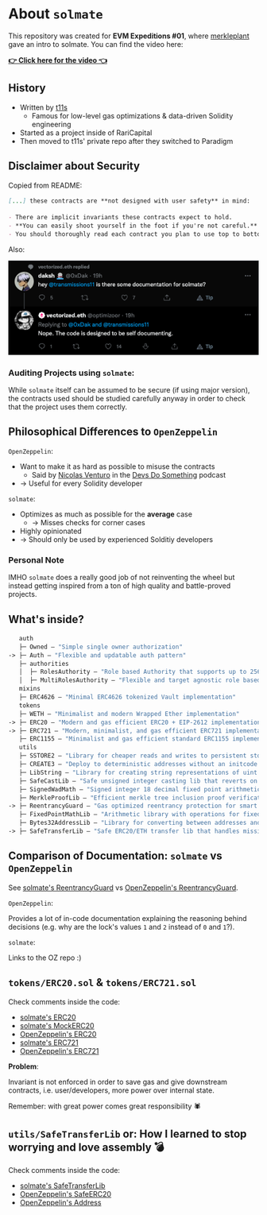 # About `solmate`

This repository was created for **EVM Expeditions #01**, where [merkleplant](https://github.com/pmerkleplant) gave an intro to solmate. You can find the video here:

[**👉 Click here for the video 👈**](https://youtu.be/IXzY6yUo1t4)

## History

- Written by [t11s](https://xn--2-kmb.com/)
    - Famous for low-level gas optimizations & data-driven Solidity engineering
- Started as a project inside of RariCapital
- Then moved to t11s' private repo after they switched to Paradigm


## Disclaimer about Security

Copied from README:
```markdown
[...] these contracts are **not designed with user safety** in mind:

- There are implicit invariants these contracts expect to hold.
- **You can easily shoot yourself in the foot if you're not careful.**
- You should thoroughly read each contract you plan to use top to bottom.
```

Also:

![](./about-docs.png)

### Auditing Projects using `solmate`:

While `solmate` itself can be assumed to be secure (if using major version), the
contracts used should be studied carefully anyway in order to check that the
project uses them correctly.


## Philosophical Differences to `OpenZeppelin`

`OpenZeppelin`:
- Want to make it as hard as possible to misuse the contracts
    - Said by [Nicolas Venturo](https://twitter.com/mrnventuro) in the [Devs Do Something](https://www.devsdosomething.fm/episodes/nicolas-venturo-solidity-engineering-at-balancer-labs-the-dangers-of-gas-golfing) podcast
- -> Useful for every Solidity developer

`solmate`:
- Optimizes as much as possible for the **average** case
    - -> Misses checks for corner cases
- Highly opinionated
- -> Should only be used by experienced Solditiy developers

### Personal Note

IMHO `solmate` does a really good job of not reinventing the wheel but instead
getting inspired from a ton of high quality and battle-proved projects.


## What's inside?

```ml
   auth
   ├─ Owned — "Simple single owner authorization"
-> ├─ Auth — "Flexible and updatable auth pattern"
   ├─ authorities
   │  ├─ RolesAuthority — "Role based Authority that supports up to 256 roles"
   │  ├─ MultiRolesAuthority — "Flexible and target agnostic role based Authority"
   mixins
   ├─ ERC4626 — "Minimal ERC4626 tokenized Vault implementation"
   tokens
   ├─ WETH — "Minimalist and modern Wrapped Ether implementation"
-> ├─ ERC20 — "Modern and gas efficient ERC20 + EIP-2612 implementation"
-> ├─ ERC721 — "Modern, minimalist, and gas efficient ERC721 implementation"
   ├─ ERC1155 — "Minimalist and gas efficient standard ERC1155 implementation"
   utils
   ├─ SSTORE2 — "Library for cheaper reads and writes to persistent storage"
   ├─ CREATE3 — "Deploy to deterministic addresses without an initcode factor"
   ├─ LibString — "Library for creating string representations of uint values"
   ├─ SafeCastLib — "Safe unsigned integer casting lib that reverts on overflow"
   ├─ SignedWadMath — "Signed integer 18 decimal fixed point arithmetic library"
   ├─ MerkleProofLib — "Efficient merkle tree inclusion proof verification library"
-> ├─ ReentrancyGuard — "Gas optimized reentrancy protection for smart contracts"
   ├─ FixedPointMathLib — "Arithmetic library with operations for fixed-point numbers"
   ├─ Bytes32AddressLib — "Library for converting between addresses and bytes32 values"
-> ├─ SafeTransferLib — "Safe ERC20/ETH transfer lib that handles missing return values"
```

## Comparison of Documentation: `solmate` vs `OpenZeppelin`

See [solmate's ReentrancyGuard](./solmate/src/utils/ReentrancyGuard.sol) vs [OpenZeppelin's ReentrancyGuard](./openzeppelin-contracts/contracts/security/ReentrancyGuard.sol).

`OpenZeppelin`:

Provides a lot of in-code documentation explaining the
reasoning behind decisions (e.g. why are the lock's values `1` and `2`
instead of `0` and `1`?).

`solmate`:

Links to the OZ repo :)

## `tokens/ERC20.sol` & `tokens/ERC721.sol`

Check comments inside the code:
- [solmate's ERC20](./solmate/src/tokens/ERC20.sol)
- [solmate's MockERC20](./solmate/src/test/utils/mocks/MockERC20.sol)
- [OpenZeppelin's ERC20](./openzeppelin-contracts/contracts/token/ERC20/ERC20.sol)
- [solmate's ERC721](./solmate/src/tokens/ERC721.sol)
- [OpenZeppelin's ERC721](./openzeppelin-contracts/contracts/token/ERC721/ERC721.sol)

**Problem**:

Invariant is not enforced in order to save gas and give downstream contracts,
i.e. user/developers, more power over internal state.

Remember: with great power comes great responsibility 🕷

## `utils/SafeTransferLib` or: How I learned to stop worrying and love assembly 💣

Check comments inside the code:
- [solmate's SafeTransferLib](./solmate/src/utils/SafeTransferLib.sol)
- [OpenZeppelin's SafeERC20](./openzeppelin-contracts/contracts/token/ERC20/utils/SafeERC20.sol)
- [OpenZeppelin's Address](./openzeppelin-contracts/contracts/utils/Address.sol)
